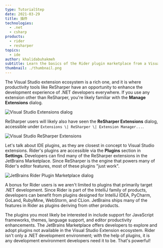 ```yaml
---
type: TutorialStep
date: 2021-03-29
title: 插件
technologies:
  - .net
  - csharp
products:
  - rider
  - resharper
topics:
  - ide
author: khalidabuhakmeh
subtitle: Learn the basics of the Rider plugin marketplace from a Visual Studio + ReSharper user's perspective.
thumbnail: ./thumbnail.png
---
```


The Visual Studio extension ecosystem is a rich one, and it is where productivity tools like ReSharper have an opportunity to enhance the development experience of .NET developers everywhere. If you use any extension other than ReSharper, you're likely familiar with the **Manage Extensions** dialog.

![Visual Studio Extensions dialog](./1-visual-studio-extensions.png)

ReSharper users will likely also have seen the **ReSharper Extensions** dialog, accessible under `Extensions \| ReSharper \| Extension Manager...`.

![Visual Studio ReSharper Extensions](./2-visual-studio-resharper-extensions.png)

Let's talk about IDE plugins, as they are closest in concept to Visual Studio extensions. Rider's plugins are accessible via the **Plugins** section in **Settings**. Developers can find many of the ReSharper extensions in the JetBrains Marketplace. Since ReSharper is the engine that powers many of Rider's editor features, most of these plugins "just work".

![JetBrains Rider Plugin Marketplace dialog](./3-jetbrains-rider-plug-in-dialog.png)

A bonus for Rider users is we aren't limited to plugins that primarily target .NET development. Since Rider is part of the IntelliJ family of products, developers can benefit from plugins designed for IntelliJ IDEA, PyCharm, GoLand, RubyMine, WebStorm, and CLion. JetBrains ships many of the features in Rider as plugins deriving from other products.

The plugins you most likely be interested in include support for JavaScript frameworks, themes, language support, and editor productivity enhancements. The JetBrains Marketplace offers developers to explore and adopt plugins not available in the Visual Studio Extension ecosystem. Rider isn't only a .NET development environment; with the help of plugins, it is any development environment developers need it to be. That's powerful!
